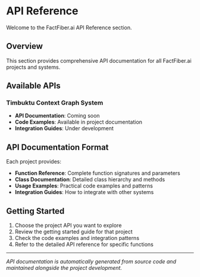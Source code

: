 # API Reference

Welcome to the FactFiber.ai API Reference section.

## Overview

This section provides comprehensive API documentation for all FactFiber.ai
projects and systems.

## Available APIs

### Timbuktu Context Graph System

- **API Documentation**: Coming soon
- **Code Examples**: Available in project documentation
- **Integration Guides**: Under development

## API Documentation Format

Each project provides:

- **Function Reference**: Complete function signatures and parameters
- **Class Documentation**: Detailed class hierarchy and methods
- **Usage Examples**: Practical code examples and patterns
- **Integration Guides**: How to integrate with other systems

## Getting Started

1. Choose the project API you want to explore
2. Review the getting started guide for that project
3. Check the code examples and integration patterns
4. Refer to the detailed API reference for specific functions

---

*API documentation is automatically generated from source code and
maintained alongside the project development.*
